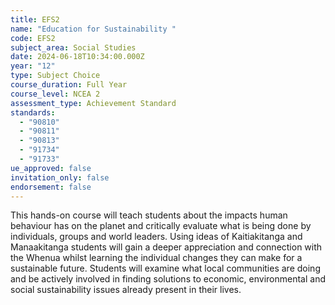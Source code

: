 ```yaml
---
title: EFS2
name: "Education for Sustainability "
code: EFS2
subject_area: Social Studies
date: 2024-06-18T10:34:00.000Z
year: "12"
type: Subject Choice
course_duration: Full Year
course_level: NCEA 2
assessment_type: Achievement Standard
standards:
  - "90810"
  - "90811"
  - "90813"
  - "91734"
  - "91733"
ue_approved: false
invitation_only: false
endorsement: false
---
```

This hands-on course will teach students about the impacts human behaviour has on the planet and critically evaluate what is being done by individuals, groups and world leaders. Using ideas of Kaitiakitanga and Manaakitanga students will gain a deeper appreciation and connection with the Whenua whilst learning the individual changes they can make for a sustainable future. Students will examine what local communities are doing and be actively involved in finding solutions to economic, environmental and social sustainability issues already present in their lives.
